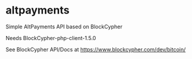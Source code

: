 # altpayments
Simple AltPayments API based on BlockCypher

Needs BlockCypher-php-client-1.5.0

See BlockCypher API/Docs at https://www.blockcypher.com/dev/bitcoin/
